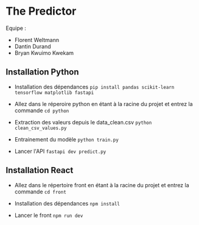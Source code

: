 # The Predictor

Equipe :
- Florent Weltmann
- Dantin Durand
- Bryan Kwuimo Kwekam 

## Installation Python

- Installation des dépendances `pip install pandas scikit-learn tensorflow matplotlib fastapi`

- Allez dans le réperoire python en étant à la racine du projet et entrez la commande `cd python`

- Extraction des valeurs depuis le data_clean.csv `python clean_csv_values.py`

- Entrainement du modèle `python train.py`

- Lancer l'API `fastapi dev predict.py`

## Installation React

- Allez dans le répertoire front en étant à la racine du projet et entrez la commande `cd front`

- Installation des dépendances `npm install`

- Lancer le front `npm run dev`
